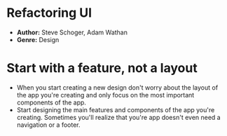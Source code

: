 # Refactoring UI
- **Author:** Steve Schoger, Adam Wathan
- **Genre:** Design

# Start with a feature, not a layout
- When you start creating a new design don't worry about the layout of the app you're creating and only focus on the most important components of the app. 
- Start designing the main features and components of the app you're creating. Sometimes you'll realize that you're app doesn't even need a navigation or a footer. 